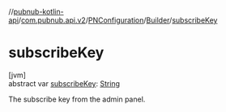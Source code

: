 //[pubnub-kotlin-api](../../../../index.md)/[com.pubnub.api.v2](../../index.md)/[PNConfiguration](../index.md)/[Builder](index.md)/[subscribeKey](subscribe-key.md)

# subscribeKey

[jvm]\
abstract var [subscribeKey](subscribe-key.md): [String](https://kotlinlang.org/api/latest/jvm/stdlib/kotlin/-string/index.html)

The subscribe key from the admin panel.
